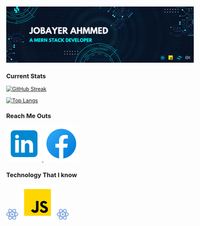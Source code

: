 
 ![Tux, the Linux mascot](/assets/images/github_banner.png)

 ### Current Stats
 [![GitHub Streak](https://github-readme-streak-stats.herokuapp.com?user=Jobayer-Ahmmed&theme=nightfox)](https://git.io/streak-stats)

 [![Top Langs](https://github-readme-stats.vercel.app/api/top-langs/?username=Jobayer-Ahmmed)](https://github.com/Jobayer-Ahmmed/github-readme-stats)

### Reach Me Outs
[ ![Tux, the Linux mascot](/assets/logo/linkedin.svg)](https://www.linkedin.com/in/jobayer-ahmmed-5051b926b)[ ![Tux, the Linux mascot](/assets/logo/facebook.svg)](https://web.facebook.com/jobayer.ahmmed.jas)

### Technology That I know
 ![Tux, the Linux mascot](/assets/logo/react-js.svg)
 ![Tux, the Linux mascot](/assets/logo/javascript.svg)
 ![Tux, the Linux mascot](/assets/logo/react-js.svg)